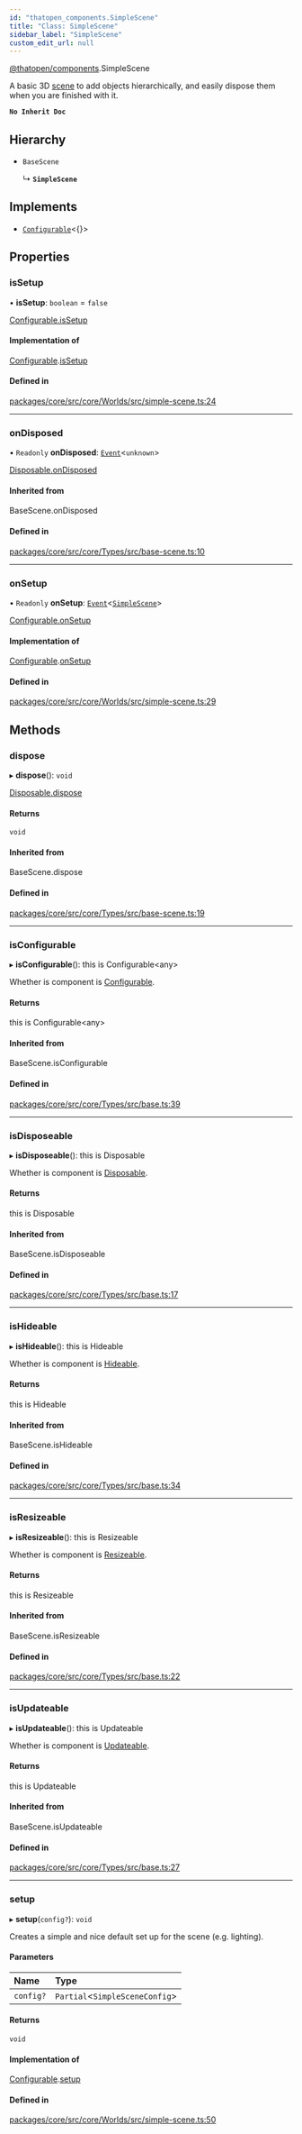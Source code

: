 ```yaml
---
id: "thatopen_components.SimpleScene"
title: "Class: SimpleScene"
sidebar_label: "SimpleScene"
custom_edit_url: null
---
```


[@thatopen/components](../modules/thatopen_components.md).SimpleScene

A basic 3D [scene](https://threejs.org/docs/#api/en/scenes/Scene) to add
objects hierarchically, and easily dispose them when you are finished with it.

**`No Inherit Doc`**

## Hierarchy

- `BaseScene`

  ↳ **`SimpleScene`**

## Implements

- [`Configurable`](../interfaces/thatopen_components.Configurable.md)<{}\>

## Properties

### isSetup

• **isSetup**: `boolean` = `false`

[Configurable.isSetup](../interfaces/thatopen_components.Configurable.md#issetup)

#### Implementation of

[Configurable](../interfaces/thatopen_components.Configurable.md).[isSetup](../interfaces/thatopen_components.Configurable.md#issetup)

#### Defined in

[packages/core/src/core/Worlds/src/simple-scene.ts:24](https://github.com/ThatOpen/engine_components/blob/630a314/packages/core/src/core/Worlds/src/simple-scene.ts#L24)

___

### onDisposed

• `Readonly` **onDisposed**: [`Event`](thatopen_components.Event.md)<`unknown`\>

[Disposable.onDisposed](../interfaces/thatopen_components.Disposable.md#ondisposed)

#### Inherited from

BaseScene.onDisposed

#### Defined in

[packages/core/src/core/Types/src/base-scene.ts:10](https://github.com/ThatOpen/engine_components/blob/630a314/packages/core/src/core/Types/src/base-scene.ts#L10)

___

### onSetup

• `Readonly` **onSetup**: [`Event`](thatopen_components.Event.md)<[`SimpleScene`](thatopen_components.SimpleScene.md)\>

[Configurable.onSetup](../interfaces/thatopen_components.Configurable.md#onsetup)

#### Implementation of

[Configurable](../interfaces/thatopen_components.Configurable.md).[onSetup](../interfaces/thatopen_components.Configurable.md#onsetup)

#### Defined in

[packages/core/src/core/Worlds/src/simple-scene.ts:29](https://github.com/ThatOpen/engine_components/blob/630a314/packages/core/src/core/Worlds/src/simple-scene.ts#L29)

## Methods

### dispose

▸ **dispose**(): `void`

[Disposable.dispose](../interfaces/thatopen_components.Disposable.md#dispose)

#### Returns

`void`

#### Inherited from

BaseScene.dispose

#### Defined in

[packages/core/src/core/Types/src/base-scene.ts:19](https://github.com/ThatOpen/engine_components/blob/630a314/packages/core/src/core/Types/src/base-scene.ts#L19)

___

### isConfigurable

▸ **isConfigurable**(): this is Configurable<any\>

Whether is component is [Configurable](../interfaces/thatopen_components.Configurable.md).

#### Returns

this is Configurable<any\>

#### Inherited from

BaseScene.isConfigurable

#### Defined in

[packages/core/src/core/Types/src/base.ts:39](https://github.com/ThatOpen/engine_components/blob/630a314/packages/core/src/core/Types/src/base.ts#L39)

___

### isDisposeable

▸ **isDisposeable**(): this is Disposable

Whether is component is [Disposable](../interfaces/thatopen_components.Disposable.md).

#### Returns

this is Disposable

#### Inherited from

BaseScene.isDisposeable

#### Defined in

[packages/core/src/core/Types/src/base.ts:17](https://github.com/ThatOpen/engine_components/blob/630a314/packages/core/src/core/Types/src/base.ts#L17)

___

### isHideable

▸ **isHideable**(): this is Hideable

Whether is component is [Hideable](../interfaces/thatopen_components.Hideable.md).

#### Returns

this is Hideable

#### Inherited from

BaseScene.isHideable

#### Defined in

[packages/core/src/core/Types/src/base.ts:34](https://github.com/ThatOpen/engine_components/blob/630a314/packages/core/src/core/Types/src/base.ts#L34)

___

### isResizeable

▸ **isResizeable**(): this is Resizeable

Whether is component is [Resizeable](../interfaces/thatopen_components.Resizeable.md).

#### Returns

this is Resizeable

#### Inherited from

BaseScene.isResizeable

#### Defined in

[packages/core/src/core/Types/src/base.ts:22](https://github.com/ThatOpen/engine_components/blob/630a314/packages/core/src/core/Types/src/base.ts#L22)

___

### isUpdateable

▸ **isUpdateable**(): this is Updateable

Whether is component is [Updateable](../interfaces/thatopen_components.Updateable.md).

#### Returns

this is Updateable

#### Inherited from

BaseScene.isUpdateable

#### Defined in

[packages/core/src/core/Types/src/base.ts:27](https://github.com/ThatOpen/engine_components/blob/630a314/packages/core/src/core/Types/src/base.ts#L27)

___

### setup

▸ **setup**(`config?`): `void`

Creates a simple and nice default set up for the scene (e.g. lighting).

#### Parameters

| Name | Type |
| :------ | :------ |
| `config?` | `Partial`<`SimpleSceneConfig`\> |

#### Returns

`void`

#### Implementation of

[Configurable](../interfaces/thatopen_components.Configurable.md).[setup](../interfaces/thatopen_components.Configurable.md#setup)

#### Defined in

[packages/core/src/core/Worlds/src/simple-scene.ts:50](https://github.com/ThatOpen/engine_components/blob/630a314/packages/core/src/core/Worlds/src/simple-scene.ts#L50)
